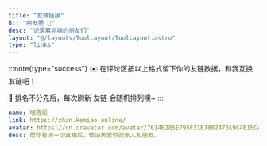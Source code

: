 ```yaml
---
title: "友情链接"
h1: "朋友圈 👭"
desc: "记录着克喵的朋友们"
layout: "@/layouts/ToolLayout/ToolLayout.astro"
type: "links"
---
```


:::note{type="success"}
✉️ 在评论区按以上格式留下你的友链数据，和我互换友链吧！

👭 排名不分先后，每次刷新 友链 会随机排列噢~
:::

```yaml
name: 喵落阁
link: https://zhan.kemiao.online/
avatar: https://cn.cravatar.com/avatar/7614B285E795F21E780247019C4E15C4?size=256
desc: 愿你看清一切真相后，依旧热爱你的家人和朋友。
```
